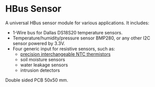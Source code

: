 # HBus Sensor

A universal HBus sensor module for various applications. It includes:
  * 1-Wire bus for Dallas DS18S20 temperature sensors.
  * Temperature/humidity/pressure sensor BMP280, or any other I2C sensor powered by 3.3V.
  * Four generic input for resistive sensors, such as:
    * [precision interchangeable NTC thermistors](https://www.littelfuse.com/products/temperature-sensors/leaded-thermistors/interchangeable-thermistors/standard-precision-pt/pt222j2.aspx?utm_source=ussensor.com&utm_medium=redirect&utm_campaign=ussensor-lf)
    * soil moisture sensors
    * water leakage sensors
    * intrusion detectors 

Double sided PCB 50x50 mm.
